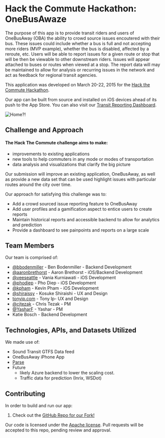 # Hack the Commute Hackathon: OneBusAwaze

The purpose of this app is to provide transit riders and users of OneBusAway (OBA) the ability to crowd source issues encoutered with their bus. These issues could include whether a bus is full and not accepting more riders (MVP example), whether the bus is disabled, affected by a reroute, etc. Users will be able to report issues for a given route or stop that will be then be viewable to other downstream riders. Issues will appear attached to buses or routes when viewed at a stop. The report data will may be maintained to allow for analysis or recurring issues in the network and act as feedback for regional transit agencies.  

This application was developed on March 20-22, 2015 for the [Hack the Commute Hackathon](https://codeforseattle.hackpad.com/Hack-the-Commute-2h8AsgMYcB8).

Our app can be built from source and installed on iOS devices ahead of its push to the App Store.  You can also visit our [Transit Reporting Dashboard](http://onebusawaze.github.io/onebusawaze-dashboard).

![Home?!](screenshot.jpg)


## Challenge and Approach

#### The Hack The Commute challenge aims to make:
  - improvements to existing applications
  - new tools to help commuters in any mode or modes of transportation
  - data analysis and visualizations that clarify the big picture 

Our submission will improve an existing application, OneBusAway, as well as provide a new data set that can be used highlight issues with particular routes around the city over time. 

Our approach for satisfying this challenge was to:
- Add a crowd sourced issue reporting feature to OneBusAway 
- Add user profiles and a gamification aspect to entice users to create reports
- Maintain historical reports and accessible backend to allow for analytics and prediction
- Provide a dashboard to see painpoints and reports on a large scale

## Team Members

Our team is comprised of:

- [@bbodenmiller](https://github.com/bbodenmiller) - Ben Bodenmiller - Backend Development
- [@aaronbrethorst](https://github.com/aaronbrethorst) - Aaron Brethorst - iOS/Backend Development
- [@veeseattle](https://github.com/veeseattle) - Vania Kurniawati - iOS Development
- [@phodiep](https://github.com/phodiep) - Pho Diep -  iOS Development
- [@kpham](https://github.com/kpham) - Kevin Pham - iOS Development
- [@shiraissy](https://twitter.com/shiraissy) - Kosuke Shiraishi - UX and Design
- [tonyip.com](http://www.tonyip.com/) - Tony Ip- UX and Design
- [@cjtezak](https://github.com/cjtezak) - Chris Tezak - PM
- [@YasharF](http://github.com/YasharF) - Yashar - PM
- Katie Bosch - Backend Development

## Technologies, APIs, and Datasets Utilized

We made use of:

- Sound Transit GTFS Data feed
- OneBusAway iPhone App
- [Parse](https://www.parse.com)
- Future
  - likely Azure backend to lower the scaling cost.
  - Traffic data for prediction (Inrix, WSDot)

## Contributing

In order to build and run our app:

1. Check out the [GitHub Repo for our Fork!](https://github.com/OneBusAwaze/onebusaway-iphone)


Our code is licensed under the [Apache license](LICENSE.md). Pull requests will be accepted to this repo, pending review and approval.
